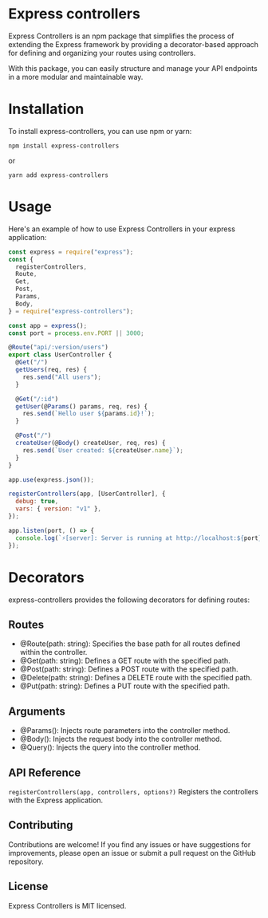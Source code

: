 # Express controllers

Express Controllers is an npm package that simplifies the process of extending the Express framework by providing a decorator-based approach for defining and organizing your routes using controllers.

With this package, you can easily structure and manage your API endpoints in a more modular and maintainable way.

# Installation

To install express-controllers, you can use npm or yarn:

```shell
npm install express-controllers
```

or

```shell
yarn add express-controllers
```

# Usage

Here's an example of how to use Express Controllers in your express application:

```javascript
const express = require("express");
const {
  registerControllers,
  Route,
  Get,
  Post,
  Params,
  Body,
} = require("express-controllers");

const app = express();
const port = process.env.PORT || 3000;

@Route("api/:version/users")
export class UserController {
  @Get("/")
  getUsers(req, res) {
    res.send("All users");
  }

  @Get("/:id")
  getUser(@Params() params, req, res) {
    res.send(`Hello user ${params.id}!`);
  }

  @Post("/")
  createUser(@Body() createUser, req, res) {
    res.send(`User created: ${createUser.name}`);
  }
}

app.use(express.json());

registerControllers(app, [UserController], {
  debug: true,
  vars: { version: "v1" },
});

app.listen(port, () => {
  console.log(`⚡️[server]: Server is running at http://localhost:${port}`);
});
```

# Decorators

express-controllers provides the following decorators for defining routes:

## Routes

- @Route(path: string): Specifies the base path for all routes defined within the controller.
- @Get(path: string): Defines a GET route with the specified path.
- @Post(path: string): Defines a POST route with the specified path.
- @Delete(path: string): Defines a DELETE route with the specified path.
- @Put(path: string): Defines a PUT route with the specified path.

## Arguments

- @Params(): Injects route parameters into the controller method.
- @Body(): Injects the request body into the controller method.
- @Query(): Injects the query into the controller method.

## API Reference

`registerControllers(app, controllers, options?)` Registers the controllers with the Express application.

## Contributing

Contributions are welcome! If you find any issues or have suggestions for improvements, please open an issue or submit a pull request on the GitHub repository.

## License

Express Controllers is MIT licensed.
